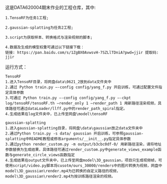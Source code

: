 这是DATA620004期末作业的工程仓库，其中:

	1.TensoRF为任务1工程;
 
	2.gaussian-splatting为任务2工程;
 
	3.script为获取样本、转换格式与渲染视频的脚本;
 
	4.数据及生成的模型权重可通过以下链接下载：
	链接: https://pan.baidu.com/s/1ZgBX0AvwsvH-7SZLlTDniA?pwd=jjir 提取码: jjir

运行方式：

	TensoRF
	1.进入TensoRF目录，将网盘data\0621_2放到data文件夹中
	2.通过 Python train.py –-config config/yang_f.py 开启训练，可通过配置文件指定具体参数
	3.可通过 Python train.py –-config config/yang_f.py –-ckpt log/tensoRF/tensoRF.th –render_only 1 –render_path 1 用新路径渲染视频，具体路径可通过dataLoader/llff.py中的render_path_spiral指定。
	4.生成结果在log文件夹中，已上传至网盘\model\tensoRF
	
	gaussian-splatting
	1.进入gaussian-splatting目录，将网盘\data\gaussian放之data文件夹中
	2.通过Python train.py -s data/ gaussian 开启训练，可参照gaussian-splatting中README教程或修改arguments/__init__.py指定具体参数
	3.通过python render_custom.py -m output/b3cbc0df-0/ 用新路径渲染，请将地址参数替换为生成结果，具体路径可通过render_custom.py中generate_views_example函数与generate_circle_views函数指定
	4.生成结果在output文件夹中，已上传至网盘model\3D_gaussian，项目只生成视频帧，可使用script/video.py脚本将cusotm/ours_30000/renders中的图片转换为视频，网盘中model\3D_gaussian\render.mp4为已转换的自定义路径的视频，model\3D_gaussian\render2.mp4为按训练路径渲染的视频。

